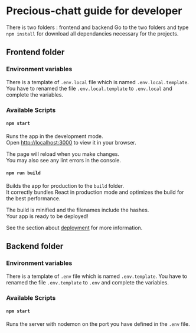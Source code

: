 # Precious-chatt guide for developer

There is two folders : frontend and backend
Go to the two folders and type `npm install` for download all dependancies necessary for the projects.

## Frontend folder

### Environment variables
There is a template of `.env.local` file which is named `.env.local.template`.
You have to renamed the file `.env.local.template` to `.env.local` and complete the variables.

### Available Scripts

#### `npm start`

Runs the app in the development mode.\
Open [http://localhost:3000](http://localhost:3000) to view it in your browser.

The page will reload when you make changes.\
You may also see any lint errors in the console.

#### `npm run build`

Builds the app for production to the `build` folder.\
It correctly bundles React in production mode and optimizes the build for the best performance.

The build is minified and the filenames include the hashes.\
Your app is ready to be deployed!

See the section about [deployment](https://facebook.github.io/create-react-app/docs/deployment) for more information.

## Backend folder

### Environment variables
There is a template of `.env` file which is named `.env.template`.
You have to renamed the file `.env.template` to `.env` and complete the variables.

### Available Scripts

#### `npm start`
Runs the server with nodemon on the port you have defined in the `.env` file.